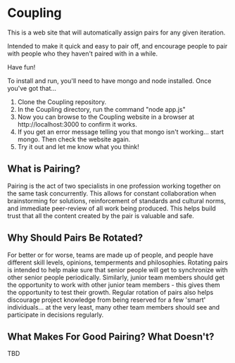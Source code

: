 Coupling
========

This is a web site that will automatically assign pairs for any given iteration.


Intended to make it quick and easy to pair off, and encourage people to pair with people who they haven't paired with in a while.

Have fun!


To install and run, you'll need to have mongo and node installed. Once you've got that...

1. Clone the Coupling repository.
2. In the Coupling directory, run the command "node app.js"
3. Now you can browse to the Coupling website in a browser at http://localhost:3000 to confirm it works.
4. If you get an error message telling you that mongo isn't working... start mongo. Then check the website again.
5. Try it out and let me know what you think!


What is Pairing?
----------------
  Pairing is the act of two specialists in one profession working together on the same task concurrently. This allows for constant collaboration when brainstorming for solutions, reinforcement of standards and cultural norms, and immediate peer-review of all work being produced. This helps build trust that all the content created by the pair is valuable and safe.

Why Should Pairs Be Rotated?
----------------------------
  For better or for worse, teams are made up of people, and people have different skill levels, opinions, temperments and philosophies. Rotating pairs is intended to help make sure that senior people will get to synchronize with other senior people periodically. Similarly, junior team members should get the opportunity to work with other junior team members - this gives them the opportunity to test their growth. Regular rotation of pairs also helps discourage project knowledge from being reserved for a few 'smart' individuals... at the very least, many other team members should see and participate in decisions regularly.

What Makes For Good Pairing? What Doesn't?
------------------------------------------

TBD
